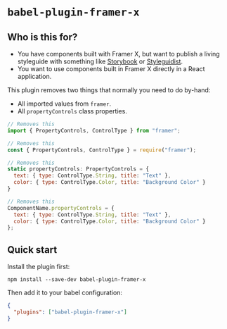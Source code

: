 # `babel-plugin-framer-x`

## Who is this for?

- You have components built with Framer X, but want to publish a living styleguide with something like [Storybook](http://storybook.js.org/) or [Styleguidist](https://react-styleguidist.js.org/).
- You want to use components built in Framer X directly in a React application.

This plugin removes two things that normally you need to do by-hand:

- All imported values from `framer`.
- All `propertyControls` class properties.

```javascript
// Removes this
import { PropertyControls, ControlType } from "framer";

// Removes this
const { PropertyControls, ControlType } = require("framer");

// Removes this
static propertyControls: PropertyControls = {
  text: { type: ControlType.String, title: "Text" },
  color: { type: ControlType.Color, title: "Background Color" }
}

// Removes this
ComponentName.propertyControls = {
  text: { type: ControlType.String, title: "Text" },
  color: { type: ControlType.Color, title: "Background Color" }
};
```

## Quick start

Install the plugin first:

```
npm install --save-dev babel-plugin-framer-x
```

Then add it to your babel configuration:

```JSON
{
  "plugins": ["babel-plugin-framer-x"]
}
```
